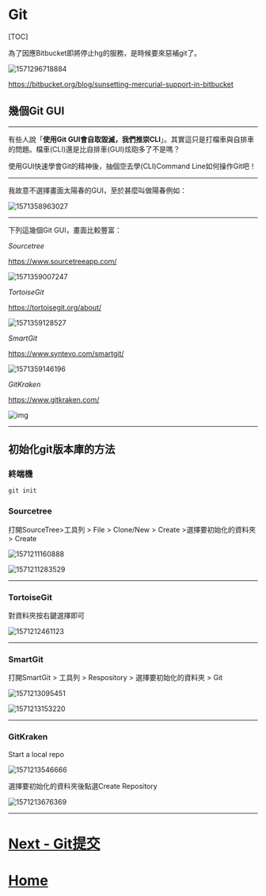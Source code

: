 # **Git**

[TOC]

為了因應Bitbucket即將停止hg的服務，是時候要來惡補git了。

![1571296718884](pic/Git/1571296718884.png)

 https://bitbucket.org/blog/sunsetting-mercurial-support-in-bitbucket 

## **幾個Git GUI**

---

有些人說「**使用Git GUI會自取毀滅，我們推崇CLI**」。其實這只是打檔車與自排車的問題。檔車(CLI)還是比自排車(GUI)炫砲多了不是嗎？

使用GUI快速學會Git的精神後，抽個空去學(CLI)Command Line如何操作Git吧！

---

我故意不選擇畫面太陽春的GUI，至於甚麼叫做陽春例如：

![1571358963027](pic/Git/1571358963027.png)

---

下列這幾個Git GUI，畫面比較豐富：

*Sourcetree*

 https://www.sourcetreeapp.com/ 

![1571359007247](pic/Git/1571359007247.png)

*TortoiseGit*

 https://tortoisegit.org/about/ 

![1571359128527](pic/Git/1571359128527.png)

*SmartGit*

 https://www.syntevo.com/smartgit/ 

![1571359146196](pic/Git/1571359146196.png)

*GitKraken*

 https://www.gitkraken.com/ 

  ![img](https://origin2.cdn.componentsource.com/sites/default/files/styles/full/public/images/product_description/axo-soft/gitkraken/img_606476.png?itok=oN0c-aYD) 

----

## **初始化git版本庫的方法**

### **終端機**

```powershell
git init
```

### **Sourcetree**

打開SourceTree>工具列 > File > Clone/New > Create >選擇要初始化的資料夾 > Create

![1571211160888](pic/Git/1571211160888.png)

![1571211283529](pic/Git/1571211283529.png)

----

### **TortoiseGit**

對資料夾按右鍵選擇即可

![1571212461123](pic/Git/1571212461123.png)

----

### **SmartGit**

打開SmartGit > 工具列 > Respository > 選擇要初始化的資料夾 > Git

![1571213095451](pic/Git/1571213095451.png)

![1571213153220](pic/Git/1571213153220.png)

----

### **GitKraken**

Start a local repo

![1571213546666](pic/Git/1571213546666.png)

選擇要初始化的資料夾後點選Create Repository

![1571213676369](pic/Git/1571213676369.png)

----
# [Next - Git提交](./Git_01_commit.md)
# [Home](./Home.md)

